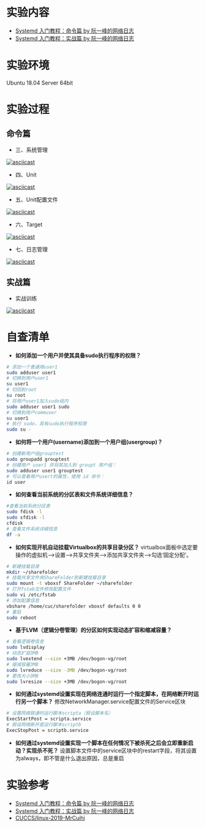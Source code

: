 # 实验内容
- [Systemd 入门教程：命令篇 by 阮一峰的网络日志](http://www.ruanyifeng.com/blog/2016/03/systemd-tutorial-commands.html)
- [Systemd 入门教程：实战篇 by 阮一峰的网络日志](http://www.ruanyifeng.com/blog/2016/03/systemd-tutorial-part-two.html)
  
# 实验环境
Ubuntu 18.04 Server 64bit

# 实验过程
## 命令篇
- 三、系统管理

[![asciicast](https://asciinema.org/a/cadJWZbTm4x6AYFEa7RvlhN5S.svg)](https://asciinema.org/a/cadJWZbTm4x6AYFEa7RvlhN5S)

- 四、Unit

[![asciicast](https://asciinema.org/a/9sHlo0NAFbU30LaNxpcvmbEwS.svg)](https://asciinema.org/a/9sHlo0NAFbU30LaNxpcvmbEwS)

- 五、Unit配置文件
  
[![asciicast](https://asciinema.org/a/4NwdRQnKaxTbEwZUsm9NhiYLh.svg)](https://asciinema.org/a/4NwdRQnKaxTbEwZUsm9NhiYLh)

- 六、Target

[![asciicast](https://asciinema.org/a/B8EU7flCQLHVgCQvNQwtjkTmf.svg)](https://asciinema.org/a/B8EU7flCQLHVgCQvNQwtjkTmf)

- 七、日志管理

[![asciicast](https://asciinema.org/a/oKVvwrlpdpJKxsefxxqazEBZv.svg)](https://asciinema.org/a/oKVvwrlpdpJKxsefxxqazEBZv)

## 实战篇
- 实战训练

[![asciicast](https://asciinema.org/a/FlGUcqtDwlXXamn6av9wXTMye.svg)](https://asciinema.org/a/FlGUcqtDwlXXamn6av9wXTMye)


# 自查清单

- **如何添加一个用户并使其具备sudo执行程序的权限？**
```bash
# 添加一个普通用user1
sudo adduser user1
# 切换到用户user1
su user1
# 切回到root
su root
# 将用户user1加入sudo组内
sudo adduser user1 sudo
# 切换到用户commuser
su user1
# 执行 sudo，具有sudo执行程序权限
sudo su -
```


- **如何将一个用户(username)添加到一个用户组(usergroup)？**
```bash
# 创建新用户组grouptest
sudo groupadd grouptest
# 创建用户 user1 并将其加入到 groupt 用户组：
sudo adduser user1 grouptest
# 可以查看用户usert的属性，使用 id 命令：
id user
```


- **如何查看当前系统的分区表和文件系统详细信息？**
```bash
#查看当前系统分区表
sudo fdisk -l
sudo sfdisk -l
cfdisk
# 查看文件系统详细信息
df -a
```


- **如何实现开机自动挂载Virtualbox的共享目录分区？**
  virtualbox面板中选定要操作的虚拟机-->设置-->共享文件夹-->添加共享文件夹-->勾选‘固定分配’。
```bash
# 新建挂载目录
mkdir ~/sharefolder
# 挂载共享文件夹ShareFolder到新建挂载目录
sudo mount -t vboxsf ShareFolder ~/sharefolder
# 打开fstab文件修改配置文件
sudo vi /etc/fstab
# 添加配置信息
vbshare /home/cuc/sharefolder vboxsf defaults 0 0
# 重启
sudo reboot
```

- **基于LVM（逻辑分卷管理）的分区如何实现动态扩容和缩减容量？**
```bash
# 查看逻辑卷信息
sudo lvdisplay
# 动态扩容3MB 
sudo lvextend --size +3MB /dev/bogon-vg/root
# 缩减容量3MB 
sudo lvreduce --size -3MB /dev/bogon-vg/root
# 更改大小3MB 
sudo lvresize --size +3MB /dev/bogon-vg/root
```


- **如何通过systemd设置实现在网络连通时运行一个指定脚本，在网络断开时运行另一个脚本？**
  修改NetworkManager.service配置文件的Service区块
```bash
# 设置网络联通时运行脚本scripta（假设脚本名）
ExecStartPost = scripta.service
# 假设网络断开是运行脚本scriptb
ExecStopPost = scriptb.service
```

- **如何通过systemd设置实现一个脚本在任何情况下被杀死之后会立即重新启动？实现杀不死？**
  设置脚本文件中的service区块中的restart字段，将其设置为always，即不管是什么退出原因，总是重启



# 实验参考
- [Systemd 入门教程：命令篇 by 阮一峰的网络日志](http://www.ruanyifeng.com/blog/2016/03/systemd-tutorial-commands.html)
- [Systemd 入门教程：实战篇 by 阮一峰的网络日志](http://www.ruanyifeng.com/blog/2016/03/systemd-tutorial-part-two.html)
- [CUCCS/linux-2019-MrCuihi](https://github.com/suancaiji/linux-2019-MrCuihi/blob/chap0x03/Linux%E7%B3%BB%E7%BB%9F%E4%B8%8E%E7%BD%91%E7%BB%9C%E7%AE%A1%E7%90%86/chap0x03/Systemd.md%E5%AE%9E%E9%AA%8C%E6%8A%A5%E5%91%8A.md)
